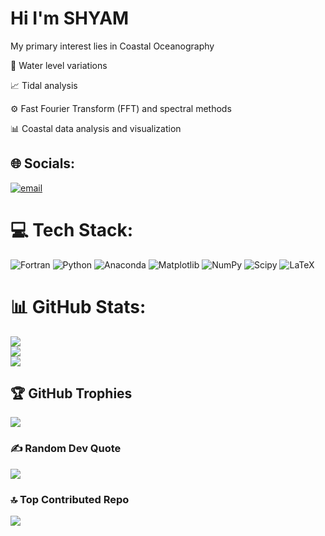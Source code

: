 # Hi I'm SHYAM

My primary interest lies in Coastal Oceanography

🌊 Water level variations

📈 Tidal analysis

⚙️ Fast Fourier Transform (FFT) and spectral methods

📊 Coastal data analysis and visualization


## 🌐 Socials:
[![email](https://img.shields.io/badge/Email-D14836?logo=gmail&logoColor=white)](mailto:ayikkalshyamprakash1@gmail.com) 

# 💻 Tech Stack:
![Fortran](https://img.shields.io/badge/Fortran-%23734F96.svg?style=for-the-badge&logo=fortran&logoColor=white) ![Python](https://img.shields.io/badge/python-3670A0?style=for-the-badge&logo=python&logoColor=ffdd54) ![Anaconda](https://img.shields.io/badge/Anaconda-%2344A833.svg?style=for-the-badge&logo=anaconda&logoColor=white) ![Matplotlib](https://img.shields.io/badge/Matplotlib-%23ffffff.svg?style=for-the-badge&logo=Matplotlib&logoColor=black) ![NumPy](https://img.shields.io/badge/numpy-%23013243.svg?style=for-the-badge&logo=numpy&logoColor=white) ![Scipy](https://img.shields.io/badge/SciPy-%230C55A5.svg?style=for-the-badge&logo=scipy&logoColor=%white) ![LaTeX](https://img.shields.io/badge/latex-%23008080.svg?style=for-the-badge&logo=latex&logoColor=white)
# 📊 GitHub Stats:
![](https://github-readme-stats.vercel.app/api?username=Shyam-345&theme=dark&hide_border=false&include_all_commits=false&count_private=false)<br/>
![](https://nirzak-streak-stats.vercel.app/?user=Shyam-345&theme=dark&hide_border=false)<br/>
![](https://github-readme-stats.vercel.app/api/top-langs/?username=Shyam-345&theme=dark&hide_border=false&include_all_commits=false&count_private=false&layout=compact)

## 🏆 GitHub Trophies
![](https://github-profile-trophy.vercel.app/?username=Shyam-345&theme=vision-friendly-dark&no-frame=false&no-bg=false&margin-w=4)

### ✍️ Random Dev Quote
![](https://quotes-github-readme.vercel.app/api?type=horizontal&theme=dark)

### 🔝 Top Contributed Repo
![](https://github-contributor-stats.vercel.app/api?username=Shyam-345&limit=5&theme=transparent&combine_all_yearly_contributions=true)

<!-- Proudly created with GPRM ( https://gprm.itsvg.in ) -->
